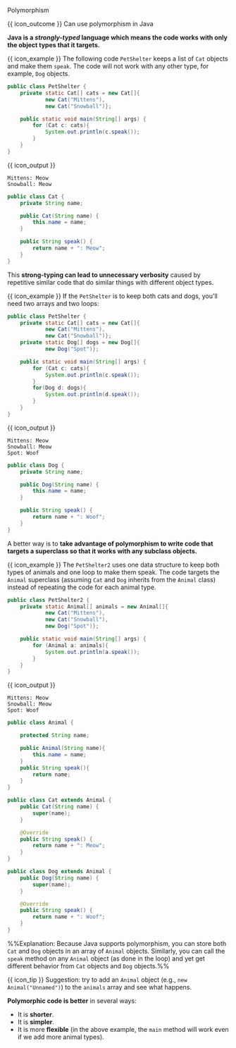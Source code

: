 <span id="title">Polymorphism</span>

<span id="prereqs"></span>

<span id="outcomes">{{ icon_outcome }} Can use polymorphism in Java</span>

<div id="body">

**Java is a _strongly-typed_ language which means the code works with only the object types that it targets.**

<box>

{{ icon_example }} The following code `PetShelter` keeps a list of `Cat` objects and make them `speak`. The code will not work with any other type, for example, `Dog` objects.

```java
public class PetShelter {
    private static Cat[] cats = new Cat[]{
            new Cat("Mittens"),
            new Cat("Snowball")};

    public static void main(String[] args) {
        for (Cat c: cats){
            System.out.println(c.speak());
        }
    }
}
```
{{ icon_output }}
```
Mittens: Meow
Snowball: Meow
```
<panel type="seamless" header="%%The `Cat` class%%">

```java
public class Cat {
    private String name;

    public Cat(String name) {
        this.name = name;
    }

    public String speak() {
        return name + ": Meow";
    }
}
```
</panel>
</box>

This **strong-typing can lead to unnecessary verbosity** caused by repetitive similar code that do similar things with different object types.

<box>

{{ icon_example }} If the `PetShelter` is to keep both cats and dogs, you'll need two arrays and two loops:

```java
public class PetShelter {
    private static Cat[] cats = new Cat[]{
            new Cat("Mittens"),
            new Cat("Snowball")};
    private static Dog[] dogs = new Dog[]{
            new Dog("Spot")};

    public static void main(String[] args) {
        for (Cat c: cats){
            System.out.println(c.speak());
        }
        for(Dog d: dogs){
            System.out.println(d.speak());
        }
    }
}
```
{{ icon_output }}
```
Mittens: Meow
Snowball: Meow
Spot: Woof
```

<panel type="seamless" header="%%The `Dog` class%%">

```java
public class Dog {
    private String name;

    public Dog(String name) {
        this.name = name;
    }

    public String speak() {
        return name + ": Woof";
    }
}
```
</panel>
</box>

A better way is to **take advantage of polymorphism to write code that targets a superclass so that it works with any subclass objects.**

<box>

{{ icon_example }} The `PetShelter2` uses one data structure to keep both types of animals and one loop to make them speak. The code targets the `Animal` superclass (assuming `Cat` and `Dog` inherits from the `Animal` class) instead of repeating the code for each animal type.

```java
public class PetShelter2 {
    private static Animal[] animals = new Animal[]{
            new Cat("Mittens"),
            new Cat("Snowball"),
            new Dog("Spot")};

    public static void main(String[] args) {
        for (Animal a: animals){
            System.out.println(a.speak());
        }
    }
}
```
{{ icon_output }}
```
Mittens: Meow
Snowball: Meow
Spot: Woof
```

<panel type="seamless" header="%%The `Animal`, `Cat`, and `Dog` classes%%">

```java
public class Animal {

    protected String name;

    public Animal(String name){
        this.name = name;
    }
    public String speak(){
        return name;
    }
}
```
```java
public class Cat extends Animal {
    public Cat(String name) {
        super(name);
    }

    @Override
    public String speak() {
        return name + ": Meow";
    }
}
```
```java
public class Dog extends Animal {
    public Dog(String name) {
        super(name);
    }

    @Override
    public String speak() {
        return name + ": Woof";
    }
}
```
</panel>

%%Explanation: Because Java supports polymorphism, you can store both `Cat` and `Dog` objects in an array of `Animal` objects. Similarly, you can call the `speak` method on any `Animal` object (as done in the loop) and yet get different behavior from `Cat` objects and `Dog` objects.%%

{{ icon_tip }} Suggestion: try to add an `Animal` object (e.g., `new Animal("Unnamed")`) to the `animals` array and see what happens.
</box>

**Polymorphic code is better** in several ways:
* It is **shorter**.
* It is **simpler**.
* It is more **flexible** (in the above example, the `main` method will work even if we add more animal types).

</div>

<div id="extras">
  <include src="exercisesPanel.md" boilerplate />
</div>